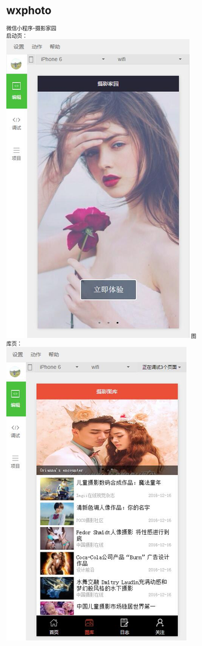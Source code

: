 # wxphoto
微信小程序-摄影家园<br> 
启动页：<br> 
![](https://github.com/cywcd/wxphoto/blob/master/resource/imgdemo/photo01.jpg)
图库页：<br> 
![](https://github.com/cywcd/wxphoto/blob/master/resource/imgdemo/photo02.jpg)
